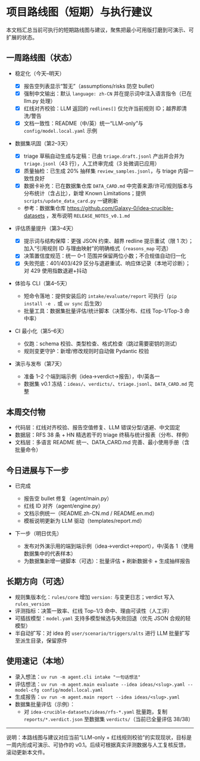 # 项目路线图（短期）与执行建议

本文档汇总当前可执行的短期路线图与建议，聚焦把最小可用版打磨到可演示、可扩展的状态。

## 一周路线图（状态）

- 稳定化（今天–明天）
  - [x] 报告空列表显示“暂无”（assumptions/risks 防空 bullet）
  - [x] 强制中文输出：默认 `language: zh-CN` 并在提示词中注入语言指令（已在 llm.py 处理）
  - [x] 红线对齐校验：LLM 返回的 `redlines[]` 仅允许当前规则 ID；越界即清洗/警告
  - [x] 文档一致性：README（中/英）统一“LLM-only”与 `config/model.local.yaml` 示例

- 数据集巩固（第2–3天）
  - [x] triage 草稿自动生成与定稿：已由 `triage.draft.jsonl` 产出并合并为 `triage.jsonl`（43 行），人工终审完成（3 处微调已应用）
  - [x] 质量抽检：已生成 20% 抽样集 `review_samples.jsonl`，与 triage 内容一致性良好
  - [x] 数据卡补充：已在数据集仓库 `DATA_CARD.md` 中完善来源/许可/规则版本与分布统计（含占比），新增 Known Limitations；提供 `scripts/update_data_card.py` 一键刷新
  - 参考：数据集仓库 https://github.com/Galaxy-0/idea-crucible-datasets ，发布说明 `RELEASE_NOTES_v0.1.md`

- 评估质量提升（第3–4天）
  - [x] 提示词与结构保障：更强 JSON 约束、越界 redline 提示重试（限 1 次）；加入“引用规则 ID 与理由映射”的明确格式（`reasons_map` 可选）
  - [x] 决策置信度规范：统一 0–1 范围并保留两位小数；不合规值自动归一化
  - [x] 失败兜底：401/403/429 区分与退避重试、响应体记录（本地可诊断）；对 429 使用指数退避+抖动

- 体验与 CLI（第4–5天）
  - 短命令落地：提供安装后的 `intake/evaluate/report` 可执行（`pip install -e .` 或 `uv sync` 后生效）
  - 批量工具：数据集批量评估/统计脚本（决策分布、红线 Top-1/Top-3 命中率）

- CI 最小化（第5–6天）
  - 仅跑：schema 校验、类型检查、格式检查（跳过需要密钥的测试）
  - 规则变更守护：新增/修改规则时自动做 Pydantic 校验

- 演示与发布（第7天）
  - 准备 1–2 个端到端示例（idea→verdict→报告），中/英各一
  - 数据集 v0.1 冻结：`ideas/`、`verdicts/`、`triage.jsonl`、`DATA_CARD.md` 完整

## 本周交付物

- 代码层：红线对齐校验、报告空值修复、LLM 错误分型/退避、中文固定
- 数据层：RFS 38 条 + HN 精选若干的 triage 终稿与统计报表（分布、样例）
- 文档层：多语言 README 统一、DATA_CARD.md 完善、最小使用手册（含批量命令）

## 今日进展与下一步

- 已完成
  - 报告空 bullet 修复（agent/main.py）
  - 红线 ID 对齐（agent/engine.py）
  - 文档示例统一（README.zh-CN.md / README.en.md）
  - 模板说明更新为 LLM 驱动（templates/report.md）

- 下一步（明日优先）
  - 发布对外演示用的端到端示例（idea→verdict→report），中/英各 1（使用数据集中的代表样本）
  - 为数据集新增一键脚本（可选）：批量评估 + 刷新数据卡 + 生成抽样报告

## 长期方向（可选）

- 规则集版本化：`rules/core` 增加 `version:` 与变更日志；verdict 写入 `rules_version`
- 评测指标：决策一致率、红线 Top-1/3 命中、理由可读性（人工评）
- 可插拔模型：`model.yaml` 支持多模型候选与失败回退（优先 JSON 合规的轻模型）
- 半自动扩写：对 idea 的 `user/scenario/triggers/alts` 进行 LLM 批量扩写至派生目录，保留原件

## 使用速记（本地）

- 录入想法：`uv run -m agent.cli intake "一句话想法"`
- 评估想法：`uv run -m agent.main evaluate --idea ideas/<slug>.yaml --model-cfg config/model.local.yaml`
- 生成报告：`uv run -m agent.main report --idea ideas/<slug>.yaml`
- 数据集批量评估（示例）：
  - 对 `idea-crucible-datasets/ideas/rfs-*.yaml` 批量跑，复制 `reports/*.verdict.json` 至数据集 `verdicts/`（当前已全量评估 38/38）

---

说明：本路线图与建议对应当前“LLM-only + 红线规则校验”的实现现状，目标是一周内形成可演示、可协作的 v0.1。后续可根据真实评测数据与人工复核反馈，滚动更新本文件。

